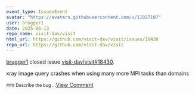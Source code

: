 ```yaml
---
event_type: IssuesEvent
avatar: "https://avatars.githubusercontent.com/u/1102718?"
user: brugger1
date: 2025-06-13
repo_name: visit-dav/visit
html_url: https://github.com/visit-dav/visit/issues/18430
repo_url: https://github.com/visit-dav/visit
---
```


<a href='https://github.com/brugger1' target='_blank'>brugger1</a> closed issue <a href='https://github.com/visit-dav/visit/issues/18430' target='_blank'>visit-dav/visit#18430</a>.

<p>xray image query crashes when using many more MPI tasks than domains</p><small>### Describe the bug...</small><a href='https://github.com/visit-dav/visit/issues/18430' target='_blank'>View Comment</a>